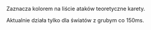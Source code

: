 Zaznacza kolorem na liście ataków teoretyczne karety. 

Aktualnie działa tylko dla światów z grubym co 150ms. 